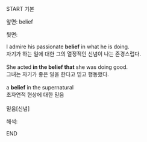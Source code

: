 START
기본

앞면:
belief


뒷면:
<div><div>I admire his passionate <b>belief</b> in what he is doing. </div><div>자기가 하는 일에 대한 그의 열정적인 신념이 나는 존경스럽다.</div></div><div><br></div><div><div>She acted <b>in the belief that</b> she was doing good. </div><div>그녀는 자기가 좋은 일을 한다고 믿고 행동했다.</div></div><div><br></div><div><div>a <strong>belief</strong> in the supernatural </div><div><div>초자연적 현상에 대한 믿음</div></div></div><div><br></div><div>믿음[신념]</div>


해석:
<!--ID: 1746614453497-->
END
